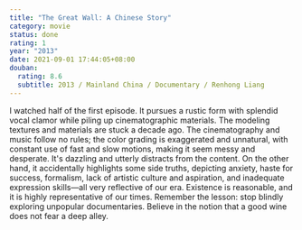 ```yaml
---
title: "The Great Wall: A Chinese Story"
category: movie
status: done
rating: 1
year: "2013"
date: 2021-09-01 17:44:05+08:00
douban:
  rating: 8.6
  subtitle: 2013 / Mainland China / Documentary / Renhong Liang
---
```


I watched half of the first episode. It pursues a rustic form with splendid vocal clamor while piling up cinematographic materials. The modeling textures and materials are stuck a decade ago. The cinematography and music follow no rules; the color grading is exaggerated and unnatural, with constant use of fast and slow motions, making it seem messy and desperate. It's dazzling and utterly distracts from the content. On the other hand, it accidentally highlights some side truths, depicting anxiety, haste for success, formalism, lack of artistic culture and aspiration, and inadequate expression skills—all very reflective of our era. Existence is reasonable, and it is highly representative of our times. Remember the lesson: stop blindly exploring unpopular documentaries. Believe in the notion that a good wine does not fear a deep alley.
